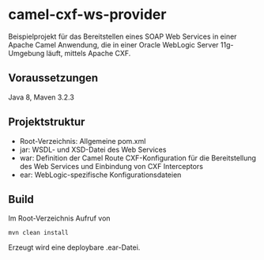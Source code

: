 # camel-cxf-ws-provider

Beispielprojekt für das Bereitstellen eines SOAP Web Services in einer Apache Camel Anwendung, die in einer Oracle WebLogic Server 11g-Umgebung läuft, mittels Apache CXF.

## Voraussetzungen ##

Java 8, Maven 3.2.3

## Projektstruktur ##

 - Root-Verzeichnis:
 Allgemeine pom.xml
 - jar:
    WSDL- und XSD-Datei des Web Services
 - war:
    Definition der Camel Route
    CXF-Konfiguration für die Bereitstellung des Web Services und Einbindung von CXF Interceptors
 - ear:
    WebLogic-spezifische Konfigurationsdateien

## Build ##
Im Root-Verzeichnis Aufruf von

    mvn clean install

Erzeugt wird eine deploybare .ear-Datei.